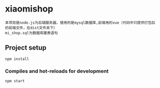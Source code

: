 # xiaomishop
```
本项目是node.js为后端服务器，使用的是mysql数据库,前端用的vue（代码中只提供打包后的前端文件，在dist文件夹下）
mi_shop.sql为数据库建表语句
```
## Project setup
```
npm install
```

### Compiles and hot-reloads for development
```
npm start
```

